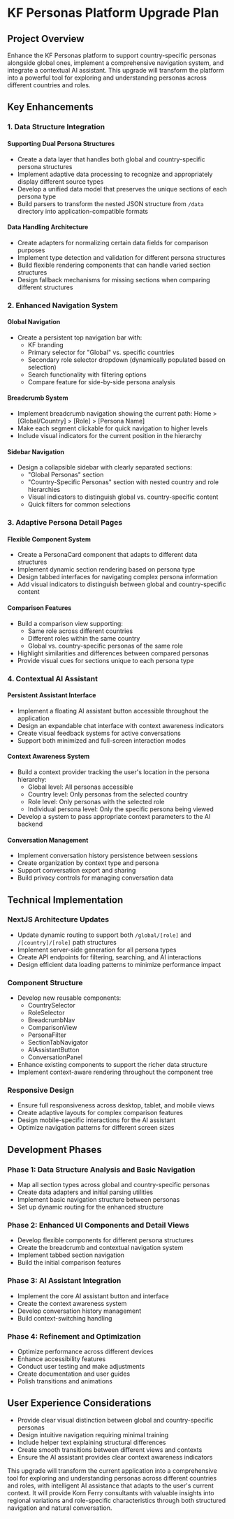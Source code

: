 # KF Personas Platform Upgrade Plan

## Project Overview
Enhance the KF Personas platform to support country-specific personas alongside global ones, implement a comprehensive navigation system, and integrate a contextual AI assistant. This upgrade will transform the platform into a powerful tool for exploring and understanding personas across different countries and roles.

## Key Enhancements

### 1. Data Structure Integration

#### Supporting Dual Persona Structures
- Create a data layer that handles both global and country-specific persona structures
- Implement adaptive data processing to recognize and appropriately display different source types
- Develop a unified data model that preserves the unique sections of each persona type
- Build parsers to transform the nested JSON structure from `/data` directory into application-compatible formats

#### Data Handling Architecture
- Create adapters for normalizing certain data fields for comparison purposes
- Implement type detection and validation for different persona structures
- Build flexible rendering components that can handle varied section structures
- Design fallback mechanisms for missing sections when comparing different structures

### 2. Enhanced Navigation System

#### Global Navigation
- Create a persistent top navigation bar with:
  - KF branding
  - Primary selector for "Global" vs. specific countries
  - Secondary role selector dropdown (dynamically populated based on selection)
  - Search functionality with filtering options
  - Compare feature for side-by-side persona analysis

#### Breadcrumb System
- Implement breadcrumb navigation showing the current path: Home > [Global/Country] > [Role] > [Persona Name]
- Make each segment clickable for quick navigation to higher levels
- Include visual indicators for the current position in the hierarchy

#### Sidebar Navigation
- Design a collapsible sidebar with clearly separated sections:
  - "Global Personas" section
  - "Country-Specific Personas" section with nested country and role hierarchies
  - Visual indicators to distinguish global vs. country-specific content
  - Quick filters for common selections

### 3. Adaptive Persona Detail Pages

#### Flexible Component System
- Create a PersonaCard component that adapts to different data structures
- Implement dynamic section rendering based on persona type
- Design tabbed interfaces for navigating complex persona information
- Add visual indicators to distinguish between global and country-specific content

#### Comparison Features
- Build a comparison view supporting:
  - Same role across different countries
  - Different roles within the same country
  - Global vs. country-specific personas of the same role
- Highlight similarities and differences between compared personas
- Provide visual cues for sections unique to each persona type

### 4. Contextual AI Assistant

#### Persistent Assistant Interface
- Implement a floating AI assistant button accessible throughout the application
- Design an expandable chat interface with context awareness indicators
- Create visual feedback systems for active conversations
- Support both minimized and full-screen interaction modes

#### Context Awareness System
- Build a context provider tracking the user's location in the persona hierarchy:
  - Global level: All personas accessible
  - Country level: Only personas from the selected country
  - Role level: Only personas with the selected role
  - Individual persona level: Only the specific persona being viewed
- Develop a system to pass appropriate context parameters to the AI backend

#### Conversation Management
- Implement conversation history persistence between sessions
- Create organization by context type and persona
- Support conversation export and sharing
- Build privacy controls for managing conversation data

## Technical Implementation

### NextJS Architecture Updates
- Update dynamic routing to support both `/global/[role]` and `/[country]/[role]` path structures
- Implement server-side generation for all persona types
- Create API endpoints for filtering, searching, and AI interactions
- Design efficient data loading patterns to minimize performance impact

### Component Structure
- Develop new reusable components:
  - CountrySelector
  - RoleSelector
  - BreadcrumbNav
  - ComparisonView
  - PersonaFilter
  - SectionTabNavigator
  - AIAssistantButton
  - ConversationPanel
- Enhance existing components to support the richer data structure
- Implement context-aware rendering throughout the component tree

### Responsive Design
- Ensure full responsiveness across desktop, tablet, and mobile views
- Create adaptive layouts for complex comparison features
- Design mobile-specific interactions for the AI assistant
- Optimize navigation patterns for different screen sizes

## Development Phases

### Phase 1: Data Structure Analysis and Basic Navigation
- Map all section types across global and country-specific personas
- Create data adapters and initial parsing utilities
- Implement basic navigation structure between personas
- Set up dynamic routing for the enhanced structure

### Phase 2: Enhanced UI Components and Detail Views
- Develop flexible components for different persona structures
- Create the breadcrumb and contextual navigation system
- Implement tabbed section navigation
- Build the initial comparison features

### Phase 3: AI Assistant Integration
- Implement the core AI assistant button and interface
- Create the context awareness system
- Develop conversation history management
- Build context-switching handling

### Phase 4: Refinement and Optimization
- Optimize performance across different devices
- Enhance accessibility features
- Conduct user testing and make adjustments
- Create documentation and user guides
- Polish transitions and animations

## User Experience Considerations
- Provide clear visual distinction between global and country-specific personas
- Design intuitive navigation requiring minimal training
- Include helper text explaining structural differences
- Create smooth transitions between different views and contexts
- Ensure the AI assistant provides clear context awareness indicators

This upgrade will transform the current application into a comprehensive tool for exploring and understanding personas across different countries and roles, with intelligent AI assistance that adapts to the user's current context. It will provide Korn Ferry consultants with valuable insights into regional variations and role-specific characteristics through both structured navigation and natural conversation.
